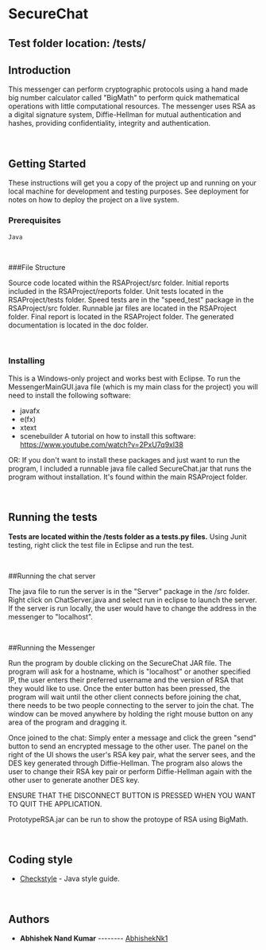 
# SecureChat

## Test folder location: /tests/

## Introduction

This messenger can perform cryptographic protocols using a hand made big number calculator called "BigMath" to perform quick mathematical operations with little computational resources. The messenger uses RSA as a digital signature system, Diffie-Hellman for mutual authentication and hashes, providing confidentiality, integrity and authentication.

<br>

## Getting Started

These instructions will get you a copy of the project up and running on your local machine for development and testing purposes. See deployment for notes on how to deploy the project on a live system.



### Prerequisites

```
Java
```

<br>

###File Structure

Source code located within the RSAProject/src folder.
Initial reports included in the RSAProject/reports folder.
Unit tests located in the RSAProject/tests folder.
Speed tests are in the "speed_test" package in the RSAProject/src folder.
Runnable jar files are located in the RSAProject folder.
Final report is located in the RSAProject folder.
The generated documentation is located in the doc folder.

<br>

### Installing

This is a Windows-only project and works best with Eclipse.
To run the MessengerMainGUI.java file (which is my main class for the project) you will need to install
the following software:
- javafx
- e(fx)
- xtext
- scenebuilder
A tutorial on how to install this software: https://www.youtube.com/watch?v=2PxU7q9xl38

OR:
If you don't want to install these packages and just want to run the program, I included a
runnable java file called SecureChat.jar that runs the program without installation. It's found
within the main RSAProject folder.

<br>


## Running the tests

**Tests are located within the /tests folder as a tests.py files.**
Using Junit testing, right click the test file in Eclipse and run the test.

<br>

##Running the chat server

The java file to run the server is in the "Server" package in the /src folder. Right click on ChatServer.java and select run in eclipse to launch the server. If the server is run locally, the user would have to change the address in the messenger to "localhost".

<br>

##Running the Messenger

Run the program by double clicking on the SecureChat JAR file. The program will ask for a hostname, which
is "localhost" or another specified IP, the user enters their preferred username and the version of RSA
that they would like to use.
Once the enter button has been pressed, the program will wait until the other client connects before joining the chat, there needs to be two people connecting to the server to join the chat. The window can be moved anywhere by holding the right mouse button on any area of the program and dragging it.

Once joined to the chat:
Simply enter a message and click the green "send" button to send an encrypted message to the other user.
The panel on the right of the UI shows the user's RSA key pair, what the server sees, and the DES key
generated through Diffie-Hellman. The program also alows the user to change their RSA key pair or perform
Diffie-Hellman again with the other user to generate another DES key.

ENSURE THAT THE DISCONNECT BUTTON IS PRESSED WHEN YOU WANT TO QUIT THE APPLICATION.

PrototypeRSA.jar can be run to show the protoype of RSA using BigMath.

<br>

## Coding style

* [Checkstyle](https://checkstyle.sourceforge.io) -  Java style guide.


<br>

## Authors

- **Abhishek Nand Kumar** -------- [AbhishekNk1](https://github.com/AbhishekNk1)
